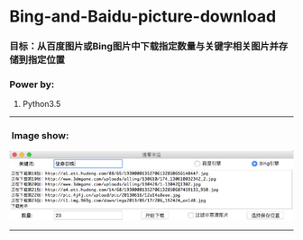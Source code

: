 # Bing-and-Baidu-picture-download

### 目标：从百度图片或Bing图片中下载指定数量与关键字相关图片并存储到指定位置

### Power by:
1. Python3.5

---
###  Image show:<br>
![1](https://github.com/Dengqlbq/Bing-and-Baidu-picture-download/raw/master/1.png)

---
